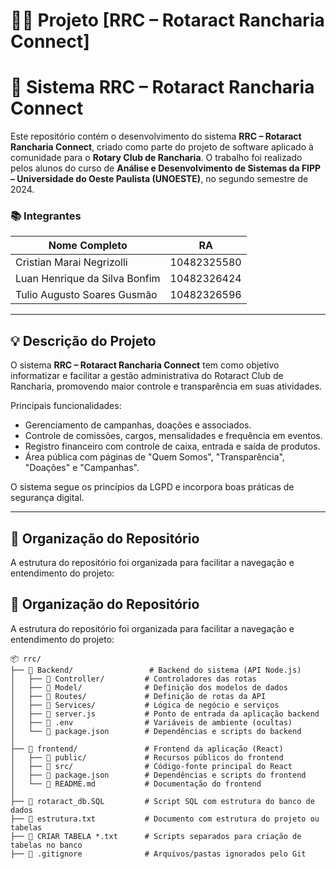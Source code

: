 # 🧑‍💻 Projeto [RRC – Rotaract Rancharia Connect]

# 📘 Sistema RRC – Rotaract Rancharia Connect
Este repositório contém o desenvolvimento do sistema **RRC – Rotaract Rancharia Connect**, criado como parte do projeto de software aplicado à comunidade para o **Rotary Club de Rancharia**. O trabalho foi realizado pelos alunos do curso de **Análise e Desenvolvimento de Sistemas da FIPP – Universidade do Oeste Paulista (UNOESTE)**, no segundo semestre de 2024.

### 📚 Integrantes

| Nome Completo                 | RA          |
|-------------------------------|-------------|
| Cristian Marai Negrizolli     | 10482325580 |
| Luan Henrique da Silva Bonfim | 10482326424 |
| Tulio Augusto Soares Gusmão   | 10482326596 |

---

## 💡 Descrição do Projeto
O sistema **RRC – Rotaract Rancharia Connect** tem como objetivo informatizar e facilitar a gestão administrativa do Rotaract Club de Rancharia, promovendo maior controle e transparência em suas atividades.

Principais funcionalidades:
- Gerenciamento de campanhas, doações e associados.
- Controle de comissões, cargos, mensalidades e frequência em eventos.
- Registro financeiro com controle de caixa, entrada e saída de produtos.
- Área pública com páginas de "Quem Somos", "Transparência", "Doações" e "Campanhas".

O sistema segue os princípios da LGPD e incorpora boas práticas de segurança digital.

---

## 📁 Organização do Repositório

A estrutura do repositório foi organizada para facilitar a navegação e entendimento do projeto:
## 📁 Organização do Repositório

A estrutura do repositório foi organizada para facilitar a navegação e entendimento do projeto:
```text
📦 rrc/
├── 📁 Backend/                 # Backend do sistema (API Node.js)
│   ├── 📁 Controller/         # Controladores das rotas
│   ├── 📁 Model/              # Definição dos modelos de dados
│   ├── 📁 Routes/             # Definição de rotas da API
│   ├── 📁 Services/           # Lógica de negócio e serviços
│   ├── 📄 server.js           # Ponto de entrada da aplicação backend
│   ├── 📄 .env                # Variáveis de ambiente (ocultas)
│   └── 📄 package.json        # Dependências e scripts do backend
│
├── 📁 frontend/               # Frontend da aplicação (React)
│   ├── 📁 public/             # Recursos públicos do frontend
│   ├── 📁 src/                # Código-fonte principal do React
│   ├── 📄 package.json        # Dependências e scripts do frontend
│   └── 📄 README.md           # Documentação do frontend
│
├── 📄 rotaract_db.SQL         # Script SQL com estrutura do banco de dados
├── 📄 estrutura.txt           # Documento com estrutura do projeto ou tabelas
├── 📄 CRIAR TABELA *.txt      # Scripts separados para criação de tabelas no banco
├── 📄 .gitignore              # Arquivos/pastas ignorados pelo Git



